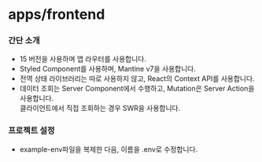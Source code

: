# apps/frontend

### 간단 소개

- 15 버전을 사용하며 앱 라우터를 사용합니다.
- Styled Component를 사용하며, Mantine v7을 사용합니다.
- 전역 상태 라이브러리는 따로 사용하지 않고, React의 Context API를 사용합니다.
- 데이터 조회는 Server Component에서 수행하고, Mutation은 Server Action을 사용합니다.  
  클라이언트에서 직접 조회하는 경우 SWR을 사용합니다.

### 프로젝트 설정

- example-env파일을 복제한 다음, 이름을 .env로 수정합니다.